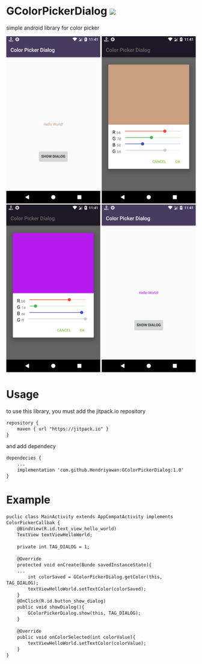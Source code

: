 # GColorPickerDialog [![](https://jitpack.io/v/Hendriyawan/GColorPickerDialog.svg)](https://jitpack.io/#Hendriyawan/GColorPickerDialog)
simple android library for color picker

<img src="https://raw.githubusercontent.com/Hendriyawan/GColorPickerDialog/master/ss_1.png" width="250"/>
<img src="https://raw.githubusercontent.com/Hendriyawan/GColorPickerDialog/master/ss_2.png" width="250"/>
<img src="https://raw.githubusercontent.com/Hendriyawan/GColorPickerDialog/master/ss_3.png" width="250"/>
<img src="https://raw.githubusercontent.com/Hendriyawan/GColorPickerDialog/master/ss_4.png" width="250"/>

# Usage
to use this library, you must add the jitpack.io repository
```
repository {
	maven { url "https://jitpack.io" }
}
```

and add dependecy
```
dependecies {
	...
	implementation 'com.github.Hendriyawan:GColorPickerDialog:1.0'
}
```

# Example
```
puclic class MainActivity extends AppCompatActivity implements ColorPickerCallbak {
	@BindView(R.id.text_view_hello_world)
	TextView textViewHelloWorld;

	private int TAG_DIALOG = 1;
	
	@Override
	protected void onCreate(Bunde savedInstanceState){
	...
		int colorSaved = GColorPickerDialog.getColor(this, TAG_DIALOG);
		textViewHelloWorld.setTextColor(colorSaved);
	}
	@OnClick(R.id.button_show_dialog)
	public void showDialog(){
		GColorPickerDialog.show(this, TAG_DIALOG);
	}

	@Override
	public void onColorSelected(int colorValue){
		textViewHelloWorld.setTextColor(colorValue);
	}
}
```

